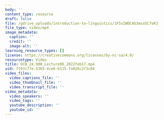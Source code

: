 ```yaml
---
body: ''
content_type: resource
draft: false
file: /gdrive_uploads/introduction-to-linguistics/1F5sIWDCAb3mso5C7oRJ_mV4IEQkBcneg/ocw_24900_lecture06_2022feb17.mp4
file_type: video/mp4
image_metadata:
  caption: ''
  credit: ''
  image-alt: ''
learning_resource_types: []
license: https://creativecommons.org/licenses/by-nc-sa/4.0/
resourcetype: Video
title: OCW_24.900_Lecture06_2022feb17.mp4
uid: f193c77e-53b5-4ce6-b115-fa926c2f3c04
video_files:
  video_captions_file: ''
  video_thumbnail_file: ''
  video_transcript_file: ''
video_metadata:
  video_speakers: ''
  video_tags: ''
  youtube_description: ''
  youtube_id: ''
---
```

